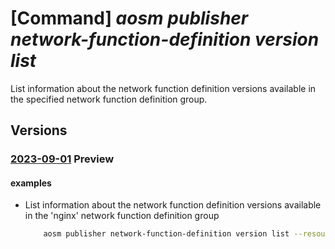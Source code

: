 # [Command] _aosm publisher network-function-definition version list_

List information about the network function definition versions available in the specified network function definition group.

## Versions

### [2023-09-01](/Resources/mgmt-plane/L3N1YnNjcmlwdGlvbnMve30vcmVzb3VyY2Vncm91cHMve30vcHJvdmlkZXJzL21pY3Jvc29mdC5oeWJyaWRuZXR3b3JrL3B1Ymxpc2hlcnMve30vbmV0d29ya2Z1bmN0aW9uZGVmaW5pdGlvbmdyb3Vwcy97fS9uZXR3b3JrZnVuY3Rpb25kZWZpbml0aW9udmVyc2lvbnM=/2023-09-01.xml) **Preview**

<!-- mgmt-plane /subscriptions/{}/resourcegroups/{}/providers/microsoft.hybridnetwork/publishers/{}/networkfunctiondefinitiongroups/{}/networkfunctiondefinitionversions 2023-09-01 -->

#### examples

- List information about the network function definition versions available in the 'nginx' network function definition group
    ```bash
        aosm publisher network-function-definition version list --resource-group contoso-aosm --publisher-name contoso --group-name nginx
    ```
